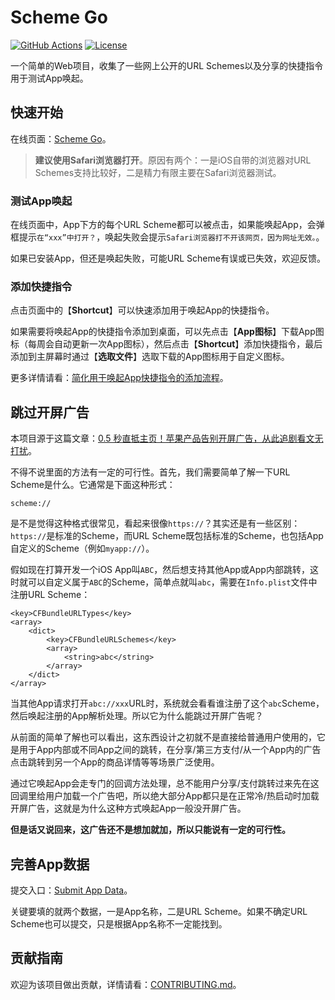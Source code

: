# Scheme Go

[![GitHub Actions](https://img.shields.io/github/actions/workflow/status/crasowas/scheme_go/deploy.yml)](https://github.com/crasowas/scheme_go/actions/workflows/deploy.yml)
[![License](https://img.shields.io/badge/License-MIT-green.svg)](https://opensource.org/licenses/MIT)

一个简单的Web项目，收集了一些网上公开的URL Schemes以及分享的快捷指令用于测试App唤起。

## 快速开始

在线页面：[Scheme Go](https://sg.crasowas.dev)。
> **建议使用Safari浏览器打开**。原因有两个：一是iOS自带的浏览器对URL Schemes支持比较好，二是精力有限主要在Safari浏览器测试。

### 测试App唤起

在线页面中，App下方的每个URL Scheme都可以被点击，如果能唤起App，会弹框提示`在“xxx”中打开？`，唤起失败会提示`Safari浏览器打不开该网页，因为网址无效。`。

如果已安装App，但还是唤起失败，可能URL Scheme有误或已失效，欢迎反馈。

### 添加快捷指令

点击页面中的【**Shortcut**】可以快速添加用于唤起App的快捷指令。

如果需要将唤起App的快捷指令添加到桌面，可以先点击【**App图标**】下载App图标（每周会自动更新一次App图标），然后点击【**Shortcut**】添加快捷指令，最后添加到主屏幕时通过【**选取文件**】选取下载的App图标用于自定义图标。

更多详情请看：[简化用于唤起App快捷指令的添加流程](https://api.xiaoheihe.cn/v3/bbs/app/api/web/share?link_id=fe256fd640b3)。

## 跳过开屏广告

本项目源于这篇文章：[0.5 秒直抵主页！苹果产品告别开屏广告，从此追剧看文无打扰](https://api.xiaoheihe.cn/v3/bbs/app/api/web/share?link_id=d9bf6fc9fbee)。

不得不说里面的方法有一定的可行性。首先，我们需要简单了解一下URL Scheme是什么。它通常是下面这种形式：

```text
scheme://
```

是不是觉得这种格式很常见，看起来很像`https://`？其实还是有一些区别：`https://`是标准的Scheme，而URL Scheme既包括标准的Scheme，也包括App自定义的Scheme（例如`myapp://`）。

假如现在打算开发一个iOS App叫`ABC`，然后想支持其他App或App内部跳转，这时就可以自定义属于`ABC`的Scheme，简单点就叫`abc`，需要在`Info.plist`文件中注册URL Scheme：

```text
<key>CFBundleURLTypes</key>
<array>
    <dict>
        <key>CFBundleURLSchemes</key>
        <array>
            <string>abc</string>
        </array>
    </dict>
</array>
```

当其他App请求打开`abc://xxx`URL时，系统就会看看谁注册了这个`abc`Scheme，然后唤起注册的App解析处理。所以它为什么能跳过开屏广告呢？

从前面的简单了解也可以看出，这东西设计之初就不是直接给普通用户使用的，它是用于App内部或不同App之间的跳转，在分享/第三方支付/从一个App内的广告点击跳转到另一个App的商品详情等等场景广泛使用。

通过它唤起App会走专门的回调方法处理，总不能用户分享/支付跳转过来先在这回调里给用户加载一个广告吧，所以绝大部分App都只是在正常冷/热启动时加载开屏广告，这就是为什么这种方式唤起App一般没开屏广告。

**但是话又说回来，这广告还不是想加就加，所以只能说有一定的可行性。**

## 完善App数据

提交入口：[Submit App Data](https://github.com/crasowas/scheme_go/issues/new?template=submit-app-data.md)。

关键要填的就两个数据，一是App名称，二是URL Scheme。如果不确定URL Scheme也可以提交，只是根据App名称不一定能找到。

## 贡献指南

欢迎为该项目做出贡献，详情请看：[CONTRIBUTING.md](https://github.com/crasowas/scheme_go/blob/main/CONTRIBUTING.md)。

